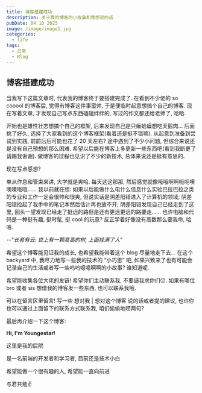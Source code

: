 ```yaml
---
title: 博客搭建成功
description: 关于我的博客的小故事和我想说的话
pubDate: 04 10 2025
image: /image/image1.jpg
categories:
  - life
tags:
  - 日常
  - Blog
---
```


## 博客搭建成功

当我写下这篇文章时, 代表我的博客终于要搭建完成了. 在看到不少佬的 so cooool 的博客后, 觉得有博客这件事蛮帅, 于是便临时起意想搞个自己的博客. 现在写着文章, 才发现自己写点东西磕磕绊绊的, 写过的作文都还给老师了, 哈哈.

开始也是雄性壮志想搞个自己的框架, 后来发现自己是只癞蛤蟆想吃天鹅肉... 后面挑了好久, 选择了大家看到的这个博客框架(看着还是挺不错嘛). 从起意到准备到尝试到实践, 前前后后可能也花了 20 天左右? 途中遇到了不少小问题, 但综合来说还是没有自己预想的那么困难. 希望以后能在博客上多更新一些东西吧(看到我断更了请踢我谢谢). 做博客的过程也见识了不少的新技术, 总体来说还是挺有意思的.

现在写点感想?

单从作息和管束来讲, 大学就是爽哈. 每天这这那那, 然后感觉就像哦哦啊啊呃呃噢噢噢哦哦...... 我以前就在想: 如果以后能做什么电什么信息什么实验巴拉巴拉之类的专业和工作一定会很帅和很爽, 但说实话是阴差阳错进入了计算机的领域; 阴差阳错捡起了我手中的笔记本然后估计再也放不开; 阴差阳错发现自己已经走到了这里, 回头一望发现已经走了挺远的路但是还有更远更远的路要走...... 也许电脑和代码是一种挺有趣, 挺时髦, 挺 cool 的玩意? 反正学着好像没有高数那么要我命, 哈哈.

_--"长者有云: 世上有一颗高高的树, 上面挂满了人"_

希望这个博客能见证我的成长, 也希望我能带着这个 blog 尽量地走下去... 在这个 backyard 中, 我尽力地写一些我的技术的 “小巧思” 吧, 如果兴致来了也有可能会记录自己的生活或者写一些呜呜噫噫啊啊的小故事? 谁知道呢.

希望能收集各位大佬的友链! 希望你们主动联系我, 不要逼我求你们😗. 如果有哪位 bro 或者 sis 想借我的博客发一些东西, 也可以联系我哦.

可以在留言区里留言! 写一些 想对我 | 想对这个博客 说的话或者提的建议, 也许你也可以通过上面留下的联系方式联系我, 咱们偷偷地唠两句?

最后再介绍一下这个博客:

**Hi, I'm Youngestar!**

这里是我的后院

是一名前端的开发者和学习者, 目前还是技术小白

希望能做一个很有趣的人, 希望能一直向前进

与君共勉✌️
